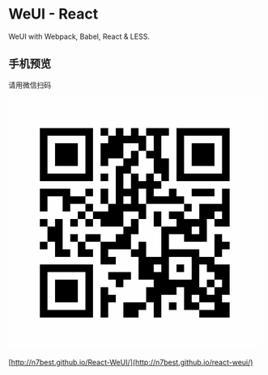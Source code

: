 # WeUI - React

WeUI with Webpack, Babel, React & LESS.

## 手机预览

请用微信扫码

![](./dist/images/qrcode.png)

[http://n7best.github.io/React-WeUI/](http://n7best.github.io/react-weui/)
